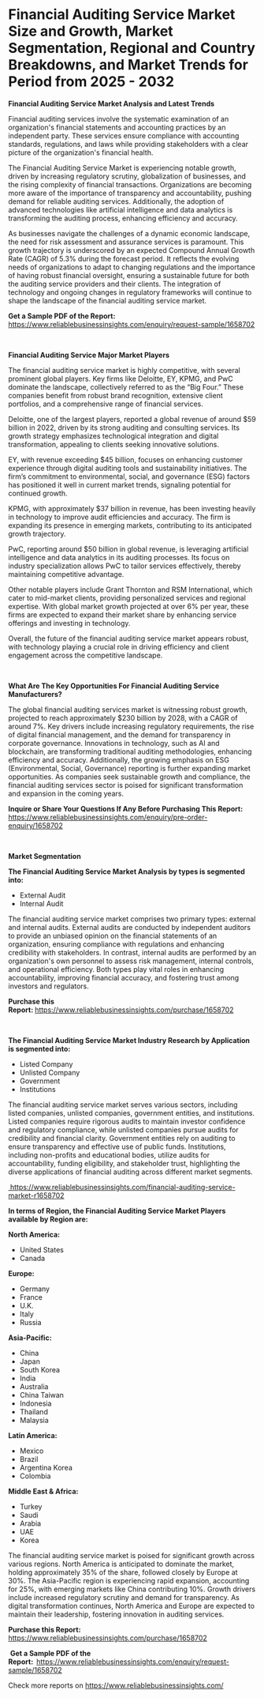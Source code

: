 <p><h1>Financial Auditing Service Market Size and Growth, Market Segmentation, Regional and Country Breakdowns, and Market Trends for Period from 2025 -  2032</h1></p><p><strong>Financial Auditing Service Market Analysis and Latest Trends</strong></p>
<p><p>Financial auditing services involve the systematic examination of an organization's financial statements and accounting practices by an independent party. These services ensure compliance with accounting standards, regulations, and laws while providing stakeholders with a clear picture of the organization's financial health.</p><p>The Financial Auditing Service Market is experiencing notable growth, driven by increasing regulatory scrutiny, globalization of businesses, and the rising complexity of financial transactions. Organizations are becoming more aware of the importance of transparency and accountability, pushing demand for reliable auditing services. Additionally, the adoption of advanced technologies like artificial intelligence and data analytics is transforming the auditing process, enhancing efficiency and accuracy.</p><p>As businesses navigate the challenges of a dynamic economic landscape, the need for risk assessment and assurance services is paramount. This growth trajectory is underscored by an expected Compound Annual Growth Rate (CAGR) of 5.3% during the forecast period. It reflects the evolving needs of organizations to adapt to changing regulations and the importance of having robust financial oversight, ensuring a sustainable future for both the auditing service providers and their clients. The integration of technology and ongoing changes in regulatory frameworks will continue to shape the landscape of the financial auditing service market.</p></p>
<p><strong>Get a Sample PDF of the Report:&nbsp;</strong> <a href="https://www.reliablebusinessinsights.com/enquiry/request-sample/1658702?utm_campaign=2247&utm_medium=2&utm_source=Github&utm_content=ia&utm_term=23032025&utm_id=financial-auditing-service">https://www.reliablebusinessinsights.com/enquiry/request-sample/1658702</a></p>
<p>&nbsp;</p>
<p><strong>Financial Auditing Service Major Market Players</strong></p>
<p><p>The financial auditing service market is highly competitive, with several prominent global players. Key firms like Deloitte, EY, KPMG, and PwC dominate the landscape, collectively referred to as the “Big Four.” These companies benefit from robust brand recognition, extensive client portfolios, and a comprehensive range of financial services.</p><p>Deloitte, one of the largest players, reported a global revenue of around $59 billion in 2022, driven by its strong auditing and consulting services. Its growth strategy emphasizes technological integration and digital transformation, appealing to clients seeking innovative solutions.</p><p>EY, with revenue exceeding $45 billion, focuses on enhancing customer experience through digital auditing tools and sustainability initiatives. The firm’s commitment to environmental, social, and governance (ESG) factors has positioned it well in current market trends, signaling potential for continued growth.</p><p>KPMG, with approximately $37 billion in revenue, has been investing heavily in technology to improve audit efficiencies and accuracy. The firm is expanding its presence in emerging markets, contributing to its anticipated growth trajectory.</p><p>PwC, reporting around $50 billion in global revenue, is leveraging artificial intelligence and data analytics in its auditing processes. Its focus on industry specialization allows PwC to tailor services effectively, thereby maintaining competitive advantage.</p><p>Other notable players include Grant Thornton and RSM International, which cater to mid-market clients, providing personalized services and regional expertise. With global market growth projected at over 6% per year, these firms are expected to expand their market share by enhancing service offerings and investing in technology.</p><p>Overall, the future of the financial auditing service market appears robust, with technology playing a crucial role in driving efficiency and client engagement across the competitive landscape.</p></p>
<p>&nbsp;</p>
<p><strong>What Are The Key Opportunities For Financial Auditing Service Manufacturers?</strong></p>
<p><p>The global financial auditing services market is witnessing robust growth, projected to reach approximately $230 billion by 2028, with a CAGR of around 7%. Key drivers include increasing regulatory requirements, the rise of digital financial management, and the demand for transparency in corporate governance. Innovations in technology, such as AI and blockchain, are transforming traditional auditing methodologies, enhancing efficiency and accuracy. Additionally, the growing emphasis on ESG (Environmental, Social, Governance) reporting is further expanding market opportunities. As companies seek sustainable growth and compliance, the financial auditing services sector is poised for significant transformation and expansion in the coming years.</p></p>
<p><strong>Inquire or Share Your Questions If Any Before Purchasing This Report:</strong> <a href="https://www.reliablebusinessinsights.com/enquiry/pre-order-enquiry/1658702?utm_campaign=2247&utm_medium=2&utm_source=Github&utm_content=ia&utm_term=23032025&utm_id=financial-auditing-service">https://www.reliablebusinessinsights.com/enquiry/pre-order-enquiry/1658702</a></p>
<p>&nbsp;</p>
<p><strong>Market Segmentation</strong></p>
<p><strong>The Financial Auditing Service Market Analysis by types is segmented into:</strong></p>
<p><ul><li>External Audit</li><li>Internal Audit</li></ul></p>
<p><p>The financial auditing service market comprises two primary types: external and internal audits. External audits are conducted by independent auditors to provide an unbiased opinion on the financial statements of an organization, ensuring compliance with regulations and enhancing credibility with stakeholders. In contrast, internal audits are performed by an organization's own personnel to assess risk management, internal controls, and operational efficiency. Both types play vital roles in enhancing accountability, improving financial accuracy, and fostering trust among investors and regulators.</p></p>
<p><strong>Purchase this Report:&nbsp;</strong><a href="https://www.reliablebusinessinsights.com/purchase/1658702?utm_campaign=2247&utm_medium=2&utm_source=Github&utm_content=ia&utm_term=23032025&utm_id=financial-auditing-service">https://www.reliablebusinessinsights.com/purchase/1658702</a></p>
<p>&nbsp;</p>
<p><strong>The Financial Auditing Service Market Industry Research by Application is segmented into:</strong></p>
<p><ul><li>Listed Company</li><li>Unlisted Company</li><li>Government</li><li>Institutions</li></ul></p>
<p><p>The financial auditing service market serves various sectors, including listed companies, unlisted companies, government entities, and institutions. Listed companies require rigorous audits to maintain investor confidence and regulatory compliance, while unlisted companies pursue audits for credibility and financial clarity. Government entities rely on auditing to ensure transparency and effective use of public funds. Institutions, including non-profits and educational bodies, utilize audits for accountability, funding eligibility, and stakeholder trust, highlighting the diverse applications of financial auditing across different market segments.</p></p>
<p><a href="https://www.reliablebusinessinsights.com/financial-auditing-service-market-r1658702?utm_campaign=2247&utm_medium=2&utm_source=Github&utm_content=ia&utm_term=23032025&utm_id=financial-auditing-service">&nbsp;https://www.reliablebusinessinsights.com/financial-auditing-service-market-r1658702</a></p>
<p><strong>In terms of Region, the Financial Auditing Service Market Players available by Region are:</strong></p>
<p>
    <p> <strong> North America: </strong>
        <ul>
            <li>United States</li>
            <li>Canada</li>
        </ul>
        </p> 
    <p> <strong> Europe: </strong>
        <ul>
            <li>Germany</li>
            <li>France</li>
            <li>U.K.</li>
            <li>Italy</li>
            <li>Russia</li>
        </ul>
        </p> 
    <p> <strong> Asia-Pacific: </strong>
        <ul>
            <li>China</li>
            <li>Japan</li>
            <li>South Korea</li>
            <li>India</li>
            <li>Australia</li>
            <li>China Taiwan</li>
            <li>Indonesia</li>
            <li>Thailand</li>
            <li>Malaysia</li>
        </ul>
        </p> 
    <p> <strong> Latin America: </strong>
        <ul>
            <li>Mexico</li>
            <li>Brazil</li>
            <li>Argentina Korea</li>
            <li>Colombia</li>
        </ul>
        </p> 
    <p> <strong> Middle East & Africa: </strong>
        <ul>
            <li>Turkey</li>
            <li>Saudi</li>
            <li>Arabia</li>
            <li>UAE</li>
            <li>Korea</li>
        </ul>
    </p>
    </p>
<p><p>The financial auditing service market is poised for significant growth across various regions. North America is anticipated to dominate the market, holding approximately 35% of the share, followed closely by Europe at 30%. The Asia-Pacific region is experiencing rapid expansion, accounting for 25%, with emerging markets like China contributing 10%. Growth drivers include increased regulatory scrutiny and demand for transparency. As digital transformation continues, North America and Europe are expected to maintain their leadership, fostering innovation in auditing services.</p></p>
<p><strong>Purchase this Report: </strong><a href="https://www.reliablebusinessinsights.com/purchase/1658702?utm_campaign=2247&utm_medium=2&utm_source=Github&utm_content=ia&utm_term=23032025&utm_id=financial-auditing-service">https://www.reliablebusinessinsights.com/purchase/1658702</a></p>
<p>&nbsp;<strong>Get a Sample PDF of the Report:&nbsp;&nbsp;</strong><a href="https://www.reliablebusinessinsights.com/enquiry/request-sample/1658702?utm_campaign=2247&utm_medium=2&utm_source=Github&utm_content=ia&utm_term=23032025&utm_id=financial-auditing-service">https://www.reliablebusinessinsights.com/enquiry/request-sample/1658702</a></p>
<p><strong></strong></p>
<p>Check more reports on <a href="https://www.reliablebusinessinsights.com/?utm_campaign=2247&utm_medium=2&utm_source=Github&utm_content=ia&utm_term=23032025&utm_id=financial-auditing-service">https://www.reliablebusinessinsights.com/</a></p>